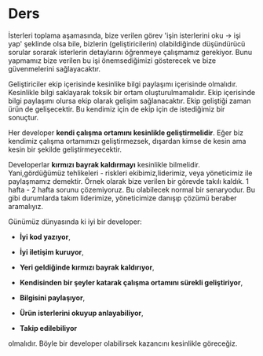 # Ders 

İsterleri toplama aşamasında, bize verilen görev 'işin isterlerini oku -> işi yap' şeklinde olsa bile, bizlerin (geliştiricilerin) olabildiğinde düşündürücü sorular sorarak isterlerin detaylarını öğrenmeye çalışmamız gerekiyor. Bunu yapmamız bize verilen bu işi önemsediğimizi gösterecek ve bize güvenmelerini sağlayacaktır.

Geliştiriciler ekip içerisinde kesinlike bilgi paylaşımı içerisinde olmalıdır. Kesinlikle bilgi saklayarak toksik bir ortam oluşturulmamalıdır. Ekip içerisinde bilgi paylaşımı olursa ekip olarak gelişim sağlanacaktır. Ekip geliştiği zaman ürün de gelişecektir. Bu kendimiz için de ekip için de istediğimiz bir sonuçtur. 

Her developer **kendi çalışma ortamını kesinlikle geliştirmelidir**. Eğer biz kendimiz çalışma ortamımızı geliştirmezsek, dışardan kimse de kesin ama kesin bir şekilde geliştirmeyecektir.

Developerlar **kırmızı bayrak kaldırmayı** kesinlikle bilmelidir. Yani,gördüğümüz tehlikeleri - riskleri ekibimiz,liderimiz, veya yöneticimiz ile paylaşmamız demektir. Örnek olarak bize verilen bir görevde takılı kaldık. 1 hafta - 2 hafta sorunu çözemiyoruz. Bu olabilecek normal bir senaryodur. Bu gibi durumlarda takım liderimize, yöneticimize danışıp çözümü beraber aramalıyız. 

Günümüz dünyasında ki iyi bir developer: 

- **İyi kod yazıyor**,

- **İyi iletişim kuruyor**,

- **Yeri geldiğinde kırmızı bayrak kaldırıyor**,

- **Kendisinden bir şeyler katarak çalışma ortamını sürekli geliştiriyor**,

- **Bilgisini paylaşıyor**,

- **Ürün isterlerini okuyup anlayabiliyor**,

- **Takip edilebiliyor** 

olmalıdır. Böyle bir developer olabilirsek kazancını kesinlikle göreceğiz.


